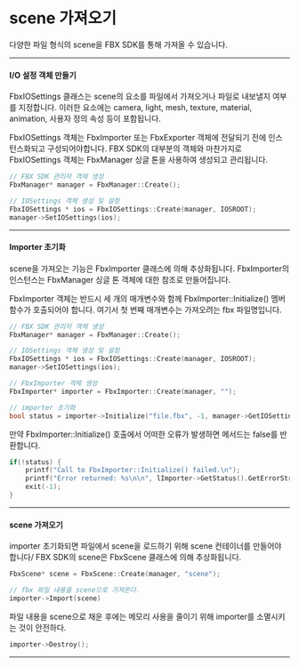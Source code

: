 # scene 가져오기

다양한 파일 형식의 scene을 FBX SDK를 통해 가져올 수 있습니다.

---

#### I/O 설정 객체 만들기

FbxIOSettings 클래스는 scene의 요소를 파일에서 가져오거나 파일로 내보낼지 여부를 지정합니다. 이러한 요소에는 camera, light, mesh, texture, material, animation, 사용자 정의 속성 등이 포함됩니다.

FbxIOSettings 객체는 FbxImporter 또는 FbxExporter 객체에 전달되기 전에 인스턴스화되고 구성되어야합니다. FBX SDK의 대부분의 객체와 마찬가지로 FbxIOSettings 객체는 FbxManager 싱글 톤을 사용하여 생성되고 관리됩니다.

```cpp
// FBX SDK 관리자 객체 생성
FbxManager* manager = FbxManager::Create();

// IOSettings 객체 생성 및 설정
FbxIOSettings * ios = FbxIOSettings::Create(manager, IOSROOT);
manager->SetIOSettings(ios);
```

---

#### Importer 초기화

scene을 가져오는 기능은 FbxImporter 클래스에 의해 추상화됩니다. FbxImporter의 인스턴스는 FbxManager 싱글 톤 객체에 대한 참조로 만들어집니다.

FbxImporter 객체는 반드시 세 개의 매개변수와 함께 FbxImporter::Initialize() 멤버 함수가 호출되어야 합니다. 여기서 첫 번째 매개변수는 가져오려는 fbx 파일명입니다.

```cpp
// FBX SDK 관리자 객체 생성
FbxManager* manager = FbxManager::Create();

// IOSettings 객체 생성 및 설정
FbxIOSettings * ios = FbxIOSettings::Create(manager, IOSROOT);
manager->SetIOSettings(ios);

// FbxImporter 객체 생성
FbxImporter* importer = FbxImporter::Create(manager, "");

// importer 초기화
bool status = importer->Initialize("file.fbx", -1, manager->GetIOSettings());
```

만약 FbxImporter::Initialize() 호출에서 어떠한 오류가 발생하면 메서드는 false를 반환합니다.

```cpp
if(!status) {
    printf("Call to FbxImporter::Initialize() failed.\n");
    printf("Error returned: %s\n\n", lImporter->GetStatus().GetErrorString());
    exit(-1);
}
```

---

#### scene 가져오기

importer 초기화되면 파일에서 scene을 로드하기 위해 scene 컨테이너를 만들어야 합니다/ FBX SDK의 scene은 FbxScene 클래스에 의해 추상화됩니다.

```cpp
FbxScene* scene = FbxScene::Create(manager, "scene");

// fbx 파일 내용을 scene으로 가져온다.
importer->Import(scene)
```

파일 내용을 scene으로 채운 후에는 메모리 사용을 줄이기 위해 importer를 소멸시키는 것이 안전하다.

```cpp
importer->Destroy();
```
---
